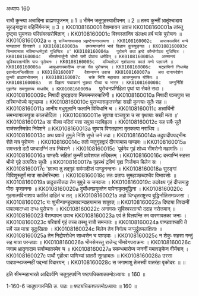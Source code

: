 अध्यायः 160

रात्रौ कुन्त्या अन्नादिना ब्राह्मणपूजनम् ॥ 1 ॥ भीमेन जतुगृहस्यादीपनम् ॥ 2 ॥ तस्य कुन्तीं भ्रातॄंश्चादाय सुरङ्गाद्वारा बहिर्निर्गमनम् ॥ 3 ॥
KK0108160001	वैशम्पायन उवाच 
KK0108160001a	तांस्तु दृष्ट्वा सुमनसः परिसंवत्सरोषितान् ।
KK0108160001c	विश्वस्तानिव संलक्ष्य हर्षं चक्रे पुरोचनः ॥
KK0108160002a	`स तु सञ्चिन्तयामास प्रहृष्टेनान्तरात्मना ।
KK0108160002c	प्राप्तकालमिदं मन्ये पाण्डवानां विनाशने ॥
KK0108160003a	तमस्यान्तर्गतं भावं विज्ञाय कुरुपुङ्गवः ।
KK0108160003c	चिन्तयामास मतिमान्धर्मपुत्रो युधिष्ठिरः ॥'
KK0108160004a	पुरोचने तथा हृष्टे कौन्तेयोऽथ युधिष्ठिरः ।
KK0108160004c	भीमसेनार्जुनौ चोभौ यमौ प्रोवाच धर्मवित् ॥
KK0108160005a	अस्मानयं सुविश्वस्तान्वेत्ति पापः पुरोचनः ।
KK0108160005c	वञ्चितोऽयं नृशंसात्मा कालं मन्ये पलायने ॥
KK0108160006a	आयुधागारमादीप्य दग्ध्वा चैव पुरोचनम् ।
KK0108160006c	षट्प्राणिनो निधायेह द्रवामोऽनभिलक्षिताः ॥
KK0108160007	वैशम्पायन उवाच 
KK0108160007a	अथ दानापदेशेन कुन्ती ब्राह्मणभोजनम् ।
KK0108160007c	चक्रे निशि महाराज आजग्मुस्तत्र योषितः ॥
KK0108160008a	ता विहृत्य यथाकामं भुक्त्वा पीत्वा च भारत ।
KK0108160008c	जग्मुर्निशिं गृहानेव समनुज्ञाप्य माधवीम् ॥
KK0108160009a	`पुरोचनप्रणिहिता पृथां या सेवते सदा ।
KK0108160009c	निषादी दुष्टहृदया नित्यमन्तरचारिणी ॥
KK0108160010a	निषादी पञ्चपुत्रा सा तस्मिन्भोज्ये यदृच्छया ।
KK0108160010c	पुराभ्यासकृतस्नेहा सखी कुन्त्याः सुतैः सह ॥
KK0108160011a	आनीय मधुमूलानि फलानि विविधानि च ।
KK0108160011c	अन्नार्थिनी समभ्यागात्सपुत्रा कालचोदिता ।
KK0108160011e	सुपापा पञ्चपुत्रा च सा पृथायाः सखी मता ॥'
KK0108160012a	सा पीत्वा मदिरां मत्ता सपुत्रा मदविह्वला ।
KK0108160012c	सह सर्वैः सुतै राजंस्तस्मिन्नेव निवेशने ॥
KK0108160013a	सुष्वाप विगतज्ञाना मृतकल्पा नराधिप ।
KK0108160013c	अथ प्रवाते तुमुले निशि सुप्ते जने तदा ॥
KK0108160014a	तदुपादीपयद्भीमः शेते यत्र पुरोचनः ।
KK0108160014c	ततो जतुगृहद्वारं दीपयामास पाण्डवः ॥
KK0108160015a	समन्ततो ददौ पश्चादग्निं तत्र निवेशने ।
KK0108160015c	`पूर्वमेव गृहं शोध्य भीमसेनो महामतिः ॥
KK0108160016a	पाण्डवैः सहितां कुन्तीं प्रावेशयत तद्बिलम् ।
KK0108160016c	दत्त्वाग्निं सहसा भीमो गृहे तत्परितः सुधीः ॥
KK0108160017a	गृहस्थं द्रविणं गृह्य निर्जगाम बिलेन सः ।
KK0108160017c	'ज्ञात्वा तु तद्गृहं सर्वमादीप्तं पाण्डुनन्दनाः ॥
KK0108160018a	सुरङ्गां विविशुस्तूर्णं मात्रा सार्धमरिन्दमाः ।
KK0108160018c	ततः प्रतापः सुमहाञ्छब्दश्चैव विभावसोः ॥
KK0108160019a	प्रादुरासीत्तदा तेन बुबुधे स जनव्रजः ।
KK0108160019c	तदवेक्ष्य गृहं दीप्तमाहुः पौराः कृशाननाः ॥
KK0108160020a	दुर्योधनप्रयुक्तेन पापेनाकृतबुद्धिना ।
KK0108160020c	गृहमात्मविनाशाय कारितं दाहितं च तत् ॥
KK0108160021a	अहो धिग्धृतराष्ट्रस्य बुद्धिर्नातिसमञ्जसा ।
KK0108160021c	यः शुचीन्पाण्डुदायादान्दाहयामास शत्रुवत् ॥
KK0108160022a	दिष्ट्या त्विदानीं पापात्मादग्ध्वा दग्धः पुरोचनः ।
KK0108160022c	अनागसः सुविश्वस्तान्यो ददाह नरोत्तमान् ॥
KK0108160023	वैशम्पायन उवाच 
KK0108160023a	एवं ते विलपन्ति स्म वारणावतका जनाः ।
KK0108160023c	परिवार्य गृहं तच्च तस्थू रात्रौ समन्ततः ॥
KK0108160024a	पाण्डवाश्चापि ते सर्वे सह मात्रा सुदुःखिताः ।
KK0108160024c	बिलेन तेन निर्गत्य जग्मुर्द्रुतमलक्षिताः ॥
KK0108160025a	तेन निद्रोपरोधेन साध्वसेन च पाण्डवाः ।
KK0108160025c	न शेकुः सहसा गन्तुं सह मात्रा परन्तपाः ॥
KK0108160026a	भीमसेनस्तु राजेन्द्र भीमवेगपराक्रमः ।
KK0108160026c	जगाम भ्रातॄनादाय सर्वान्मातरमेव च ॥
KK0108160027a	स्कन्धमारोप्य जननीं यमावङ्केन वीर्यवान् ।
KK0108160027c	पार्थौ गृहीत्वा पाणिभ्यां भ्रातरौ सुमहाबलः ॥
KK0108160028a	उरसा पादपान्भञ्जन्महीं पद्भ्यां विदारयन् ।
KK0108160028c	स जगामाशु तेजस्वी वातरंहा वृकोदरः ॥ ॥

इति श्रीमन्महाभारते आदिपर्वणि जतुगृहपर्वणि षष्ट्यधिकशततमोऽध्यायः ॥ 160 ॥

1-160-6 जातुषागारमिति ङ. पाठः ॥ षष्ट्यधिकशततमोऽध्यायः ॥ 160 ॥
